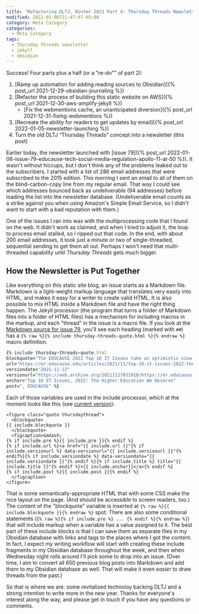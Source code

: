 ```yaml
---
title: 'Refactoring DLTJ, Winter 2021 Part 4: Thursday Threads Newsletter Launches'
modified: 2022-01-06T21:47:47-05:00
category: Meta Category
categories:
  - Meta Category
tags:
  - Thursday Threads newsletter
  - jekyll
  - obsidian
---
```

Success! 
Four parts plus a half (or a "re-do"" of part 2):

1. [Ramp up automation for adding reading sources to Obsidian]({% post_url 2021-12-29-obsidian-journaling %})
2. [Refactor the process of building this static website on AWS]({% post_url  2021-12-30-aws-amplify-jekyll %})
	* [Fix the webmentions cache, an unanticipated diversion]({% post_url 2021-12-31-fixing-webmentions %})
3. [Recreate the ability for readers to get updates by email]({% post_url 2022-01-05-newsletter-launching %})
4. Turn the old DLTJ “Thursday Threads” concept into a newsletter (this post)

Earlier today, the newsletter launched with [issue 79]({% post_url 2022-01-06-issue-79-educause-tech-social-media-regulation-apollo-11-at-50 %}). 
It wasn't without hiccups, but I don't think any of the problems leaked out to the subscribers. 
I started with a list of 286 email addresses that were subscribed to the 2015 edition. 
This morning I sent an email to all of them on the blind-carbon-copy line from my regular email. 
That way I could see which addresses bounced back as undeliverable (94 addresses) before loading the list into the newsletter database. 
(Undeliverable email counts as a strike against you when using Amazon's Simple Email Service, so I didn't want to start with a bad reputation with them.)

One of the issues I ran into was with the multiprocessing code that I found on the web. 
It didn't work as claimed, and when I tried to adjust it, the loop to process email stalled, so I ripped out that code. 
In the end, with about 200 email addresses, it took just a minute or two of single-threaded, sequential sending to get them all out. 
Perhaps I won't need that multi-threaded capability until _Thursday Threads_ gets much bigger.

## How the Newsletter is Put Together

Like everything on this static site blog, an issue starts as a Markdown file. 
Markdown is a light-weight markup language that translates very easily into HTML, and makes it easy for a writer to create valid HTML. 
It is also possible to mix HTML inside a Markdown file and have the right thing happen. 
The Jekyll processor (the program that turns a folder of Markdown files into a folder of HTML files) has a mechanism for including macros in the markup, and each "thread" in the issue is a macro file. 
If you look at the [Markdown source for issue 79](https://raw.githubusercontent.com/dltj/dltj-blog/master/_posts/2022-01-06-issue-79-educause-tech-social-media-regulation-apollo-11-at-50.markdown), you'll see each heading (marked with `##`) has a `{% raw %}{% include thursday-threads-quote.html %}{% endraw %}` macro definition.

```ruby
{% include thursday-threads-quote.html
blockquote="The EDUCAUSE 2022 Top 10 IT Issues take an optimistic view of how technology can help make the higher education we deserve—through a shared transformational vision and strategy for the institution, a recognition of the need to place students’ success at the center, and a sustainable business model that has redefined 'the campus.'" 
url="https://er.educause.edu/articles/2021/11/top-10-it-issues-2022-the-higher-education-we-deserve" 
versiondate="2021-11-12"
versionurl="https://web.archive.org/20211127031010/https://er.educause.edu/articles/2021/11/top-10-it-issues-2022-the-higher-education-we-deserve"
anchor="Top 10 IT Issues, 2022: The Higher Education We Deserve" 
post=", EDUCAUSE" %}
```

Each of those variables are used in the include processor, which at the moment looks like this (see [current version](https://github.com/dltj/dltj-blog/blob/master/_includes/thursday-threads-quote.html)):

```liquid
<figure class="quote thursdaythread">
  <blockquote>
{{ include.blockquote }}
  </blockquote>
  <figcaption>&mdash;
{% if include.pre %}{{ include.pre }}{% endif %}
{% if include.url %}<a href="{{ include.url }}"{% if include.versionurl %} data-versionurl="{{ include.versionurl }}"{% endif%}{% if include.versiondate %} data-versiondate="{{ include.versiondate }}"{% endif %}{% if include.title %} title="{{ include.title }}"{% endif %}>{{ include.anchor}}</a>{% endif %}
{% if include.post %}{{ include.post }}{% endif %}
  </figcaption>
</figure>
```

That is some semantically-appropriate HTML that with some CSS make the nice layout on the page. 
(And should be accessible to screen readers, too.) 
The content of the "blockquote" variable is inserted at `{% raw %}{{ include.blockquote }}{% endraw %}` spot. 
There are also some conditional statements (`{% raw %}{% if include.pre %} ... {% endif %}{% endraw %}`) that will include markup when a variable has a value assigned to it. 
The best part of these include blocks is that I can save them as separate files in my Obsidian database with links and tags to the places where I got the content. 
In fact, I expect my writing workflow will start with creating these include fragments in my Obsidian database throughout the week, and then when Wednesday night rolls around I'll pick some to drop into an issue. 
(Over time, I aim to convert all 650 previous blog posts into Markdown and add them to my Obsidian database as well.  That will make it even _easier_ to draw threads from the past.) 

So that is where we are: some revitalized technoloy backing DLTJ and a strong intention to write more in the new year. 
Thanks for everyone's interest along the way, and please get in touch if you have any questions or comments.